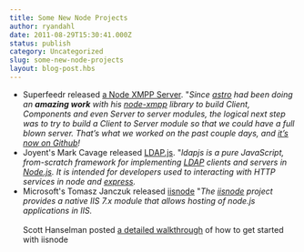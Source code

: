 ```yaml
---
title: Some New Node Projects
author: ryandahl
date: 2011-08-29T15:30:41.000Z
status: publish
category: Uncategorized
slug: some-new-node-projects
layout: blog-post.hbs
---
```


<ul>
<li>Superfeedr released <a href="http://blog.superfeedr.com/node-xmpp-server/">a Node XMPP Server</a>. "<i>Since <a href="http://spaceboyz.net/~astro/">astro</a> had been doing an <strong>amazing work</strong> with his <a href="https://github.com/astro/node-xmpp">node-xmpp</a> library to build <em>Client</em>, <em>Components</em> and even <em>Server to server</em> modules, the logical next step was to try to build a <em>Client to Server</em> module so that we could have a full blown server. That&#8217;s what we worked on the past couple days, and <a href="https://github.com/superfeedr/node-xmpp">it&#8217;s now on Github</a>!</i></li>

<li>Joyent's Mark Cavage released <a href="http://ldapjs.org/">LDAP.js</a>. "<i>ldapjs is a pure JavaScript, from-scratch framework for implementing <a href="http://tools.ietf.org/html/rfc4510">LDAP</a> clients and servers in <a href="https://nodejs.org">Node.js</a>.  It is intended for developers used to interacting with HTTP services in node and <a href="http://expressjs.com">express</a>.</i></li>

<li>Microsoft's Tomasz Janczuk released <a href="http://tomasz.janczuk.org/2011/08/hosting-nodejs-applications-in-iis-on.html">iisnode</a> "<i>The <a href="https://github.com/tjanczuk/iisnode">iisnode</a> project provides a native IIS 7.x module that allows hosting of node.js applications in IIS.</i><br /><br />Scott Hanselman posted <a href="http://www.hanselman.com/blog/InstallingAndRunningNodejsApplicationsWithinIISOnWindowsAreYouMad.aspx">a detailed walkthrough</a> of how to get started with iisnode
